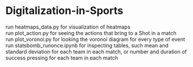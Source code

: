 # Digitalization-in-Sports

run heatmaps_data.py for visualization of heatmaps <br />
run plot_action.py for seeing the actions that bring to a Shot in a match<br />
run plot_voronoi.py for looking the voronoi diagram for every type of event<br />
run statsbomb_runonce.ipynb for inspecting tables, such mean and standard deviation for each team in each match, or number and duration of success pressing for each team in each match
